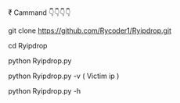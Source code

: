 ₹ Cammand 👇👇👇👇

git clone https://github.com/Rycoder1/Ryipdrop.git

cd Ryipdrop

python Ryipdrop.py


 python Ryipdrop.py -v ( Victim ip ) 
 
 
 
  python Ryipdrop.py -h
